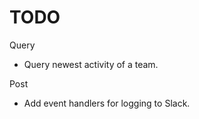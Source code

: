 TODO
===================

Query
* Query newest activity of a team.

Post
* Add event handlers for logging to Slack.